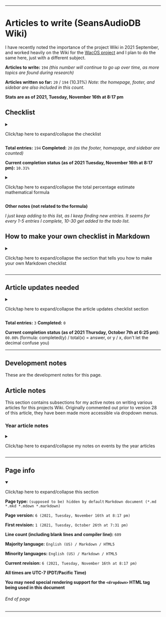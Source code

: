 
***

# Articles to write (SeansAudioDB Wiki)

<!-- TODO ![]() What should the image be? !-->

I have recently noted the importance of the project Wiki in 2021 September, and worked heavily on the Wiki for the [WacOS project](https://github.com/seanpm2001/WacOS/wiki/) and I plan to do the same here, just with a different subject.

<!-- This project has become a strong Apple Wiki, and it expands outside the scope of just WacOS. Articles should still be based on WacOS when possible, but also contain info on Apple - 2021 Saturday September 18th !-->

**Articles to write:** `194` _(this number will continue to go up over time, as more topics are found during research)_

**Articles written so far:** `20` / `194` (10.31%) _Note: the homepage, footer, and sidebar are also included in this count._

**Stats are as of 2021, Tuesday, November 16th at 8:17 pm**

<!-- TODO Notes TODO

<!-- Notes
I usually label the ownership rights to the creator and not the record company. The creator made it, they deserve the credit.

If the song is over 70 years old, I label it public domain.

It would be nice to have a copyleft option

Sections VLC won't let me fill out: Now playing, encoded by

Playlist complications with multi-line descriptions on the first playlist entry

Song titles are now named with an underscore separating the artist from the song name

# Languages

Italian

Language variants

English (Southern America)

English (US)

English (UK)

English (AU)

### Genres

None to list

#### Songs

Teenage Mutant Ninja Turtles theme (export needed)

!-->

## Checklist

<details>
	<summary><p>Click/tap here to expand/collapse the checklist</p></summary>

* - [x] Home

* - [x] Footer

* - [x] Sidebar (improvements needed: back link, speed-dial, logo)

* - [x] Project language file info

* - [x] Snapshot version control system

* - [ ] Version history

* - [x] .TODO

* - [x] Audio sections

* - [x] Audio series

* - [x] Desktop.ini

* - [ ] 2018

* - [ ] 2019

* - [ ] 2020

* - [ ] 2021

* - [ ] .TEMPLATE_Year

* - [ ] !Collection_list_of_Templates

* - [ ] !Collection_list_of_Collections

* - [ ] !All_Rules

* - [ ] !Redirects (A page of redirects, such as NaN)

* - [ ] iTunes

* - [ ] Old iPod

* - - [ ] `<Lyrics for various songs>`

* - [ ] OGG

* - [ ] MP3

* - [ ] FLAC

* - [ ] VLC Audio conversion

* - [ ] VLC Audio conversion process

* - [ ] WEBM

* - [ ] MP4

* - [ ] MKV

* - [ ] MIDI

* - [ ] Spotify

* - [ ] Spotify Snap

* - [ ] VLC Media Player

* - [ ] Mozilla Firefox as a media player

* - [x] Why I don't listen to music online

* - [ ] Jewels (MHGames)

* - [ ] AudioDB Goals

* - [ ] Sound effect

* - [ ] Music

* - [ ] Projectless music

* - [ ] EP

* - [ ] OST

* - [ ] VGA

* - [ ] Languages in use

* - [ ] AudioDB HTML Web app

* - [ ] JQuery

* - [ ] Mixed playlist

* - [ ] Bandcamp

* - [ ] Playlist

* - [ ] Single playlist

* - [ ] Album

* - [x] FFmpeg (improvements needed: Logo, repository links, website links, better information)

* - [ ] YouTube-DL

* - [ ] VideoDownloadHelper

* - [ ] Nintendo

* - [ ] Copyright

* - [ ] MEDOS Beta 4

* - [ ] VLC Album creation (and 2021 October 25th)

* - [ ] PNG

* - [ ] JPG

* - [x] AceStream MediaPlayer (VLC ripoff)

* - [x] Why I use VLC Media Player

* - [ ] PulseAudio

* - [ ] Troubleshooting Linux audio problems

* - [x] VLC Features

* - [ ] Skins for VLC

* - [ ] NimbleBit

* - [ ] Valve (company)

* - [ ] GitHub truncation

* - [ ] SVG Video

* - [ ] SLIM audio level I

* - [ ] SLIM audio level II

* - [ ] Tunak Tunak Tun

* - [ ] Godzilab

* - [ ] Anthems

* - [ ] Public domain

* - [ ] Ancient music

* - [ ] Happy music

* - [ ] Music associated with sadness or loss

* - [ ] Y2Mate

* - [ ] DownloadYouTubeMP4

* - [ ] YouTubeMP3

* - [ ] Internet Archive

* - [ ] Daily playlists

* - [ ] Note taking

* - [ ] Mix playlists (conversion)

* - [ ] Car playlists

* - [ ] AIFF

* - [ ] ALAC

* - [ ] OGA

* - [ ] OGV

* - [ ] WMV

* - [ ] HTML5 video

* - [ ] FAQ

* - [ ] Wikipedia

* - [ ] Wikimedia

* - [ ] MP2

* - [ ] M4A

* - [ ] 3GP

* - [ ] TXT

* - [ ] Markdown

* - [ ] Rock (genre)

* - [x] Language list

* - [x] Date

* - [ ] R&B (genre)

* - [ ] Pop (genre)

* - [ ] KPOP (genre)

* - [ ] Eurodance (genre)

* - [ ] Electronic (genre)

* - [ ] Electronica (genre)

* - [ ] Techno (genre)

* - [ ] Difference between electronic, electronica, and techno

* - [ ] Vocals (genre)

* - [ ] Classic (genre)

* - [ ] Piano (genre)

* - [ ] VGA (genre)

* - [ ] Video Game Soundtrack (genre)

* - [ ] Theme song (genre)

* - [ ] Anthem (genre)

* - [ ] Rap (genre)

* - [ ] Funk (genre)

* - [ ] Novelty (genre)

* - [ ] Dirty rap (genre)

* - [ ] Jazz (genre)

* - [ ] Blues (genre)

* - [ ] Dramatic (genre)

* - [ ] Love (genre)

* - [ ] Metal (genre)

* - [ ] Internet Memes (genre)

* - [ ] R&B (Rhythm & Blues) (genre)

* - [ ] Dance (genre)

* - [ ] Sea Shanty (genre)

* - [ ] Indie Pop (genre)

* - [ ] Baroque pop (genre)

* - [ ] American country music (genre)

* - [ ] Afro-punk (genre)

* - [ ] Beach music (genre)

* - [ ] Dance-pop (genre)

* - [ ] Electro-pop (genre)

* - [ ] Bubblegum pop (genre)

* - [ ] Psychadelic pop (genre)

* - [ ] J-Pop (genre)

* - [ ] Nu metal (genre)

* - [ ] Metadata

* - [ ] Soul (genre)

* - [ ] Christian Rap (genre)

* - [ ] Christian Hip Hop (genre)

* - [ ] Hip Hop (genre)

* - [ ] Reggae (Genre)

* - [ ] Trap (genre)

* - [ ] Hardbass (genre)

* - [ ] Earrape (genre)

* - [ ] Bass boosted (genre)

* - [ ] Dirty rap (genre)

* - [ ] Voice clipping (genre)

* - [ ] Team Fortress 2 (genre)

* - [ ] Rockabilly (genre)

* - [ ] Dubstep (genre)

* - [ ] Soca (genre)

* - [ ] Scat (genre)

* - [ ] Comedy (genre)

* - [ ] Halloween (genre)

* - [ ] Caveman music (genre)

* - [ ] Dancehall (genre)

* - [ ] Tropical house (genre)

* - [ ] House (genre)

* - [ ] Instrumental rock (genre)

* - [ ] Latin rock (genre)

* - [ ] Glitch pop (genre)

* - [ ] MIDI (Genre)

* - [ ] Eurobeat (genre)

* - [ ] General (media information)

* - [ ] Metadata Metadata (media information)

* - [ ] Statistics (media information)

* - [ ] Codecs (media information)

* - [ ] Bhangra (genre)

* - [ ] Alternative hip hop (genre)

* - [ ] Ballad (genre)

* - [ ] Swedish folk song (genre)

* - [ ] Austrian folk song (genre)

* - [ ] Mongolian folk song (genre)

* - [ ] Reggae Rock (genre)

* - [ ] Grunge (genre)

* - [ ] Post-grunge (genre)

* - [ ] Arena rock (genre)

* - [ ] Power pop (genre)

* - [ ] Industrial metal (genre)

* - [ ] Neue Deutsche Härte (genre)

* - [ ] Misc (from Hard drive backup) <!-- TODO This is for folders that contain scrambled data from a laptop recovery in 2021 April-May. A lot of files were duplicated, many of them damaged, some of them functional. I have kept them for now for testing and archival purposes. !-->

* - [ ] Folktronica (genre)

* - [ ] Gangasta rap (genre)

* - [ ] G-Funk (genre)

* - [x] .Wiki-notes

* - [x] VLC Media Player Feature requests

- [ ] No other entries (nullable)

</details>

**Total entries:** `194` **Completed:** `20` _(as the footer, homepage, and sidebar are counted)_

**Current completion status (as of 2021 Tuesday, November 16th at 8:17 pm):** `10.31%`

<details>
	<summary><p>Click/tap here to expand/collapse the total percentage estimate mathematical formula</p></summary>

**Percent complete calculation formula:** `completed` `y` `/` `total` `x` _=_ `answer`, **or** `y` `/` `x`

( `completed` == `y` | `total` == `x` | `answer` == `sum` )

**Important notes:**

`don't let the decimal confuse you`

`don't divide x by y, instead divide y by x`

`if your calculator puts zeroes before the decimal, that is a normal calculator. Pretend that the number 10-99 comes after the 0, and once it passes 99.99, it goes to 100.00` (I don't know how to explain this better)

</details>

**Other notes (not related to the formula)**

_I just keep adding to this list, as I keep finding new entries. It seems for every 1-5 entries I complete, 10-30 get added to the todo list._

## How to make your own checklist in Markdown

<details>
	<summary><p>Click/tap here to expand/collapse the section that tells you how to make your own Markdown checklist</p></summary>

```markdown
- [ ]
```

is equal to:

- [ ]

```markdown
- [x]
```

is equal to:

- [x]

```markdown
- [ ] Foo

- [x] Bar
```

is equal to:

- [ ] Foo

- [x] Bar

Alternatively, this works:

```markdown
- [ ] Foo
- [x] Bar
```

Note the lack of a blank line between each box. I choose to add the blank line, as some of my markdown viewers (including the one on GitHub in some spots) have problems if I don't separate things with spaces, and will format like this:

```markdown
- [ ] Foo-[x] Bar
```

</details>

***

## Article updates needed

<details>
	<summary><p>Click/tap here to expand/collapse the article updates checklist section</p></summary>

> - [ ] All articles that don't have a article info footer need to be updated

> - [ ] All year articles need lots of info on dates of events

> - [ ] Homepage needs an update to include graphics, improved links, and better info on the Wikis purpose and guidelines.

</details>

**Total entries:** `3` **Completed:** `0`

**Current completion status (as of 2021 Thursday, October 7th at 6:25 pm):** `00.00%` (formula: completed(y) / total(x) = answer, or y / x, don't let the decimal confuse you)

***

## Development notes

These are the development notes for this page.

<!-- ### Revision errors

<details>
	<summary>[Click/tap here to expand the list of revision errors for this page]</p></summary> 

</details> !-->

## Article notes

This section contains subsections for my active notes on writing various articles for this projects Wiki. Originally commented out prior to version 28 of this article, they have been made more accessible via dropdown menus.

### Year article notes

<details>
	<summary><p>Click/tap here to expand/collapse my notes on events by the year articles</p></summary>

#### 2020

Notes need to be added here

#### 2021

Notes need to be added here

</details>

***

## Page info

<details open><summary><p>Click/tap here to expand/collapse this section</p></summary>

**Page type:** `(supposed to be) hidden by default` `Markdown document (*.md *.mkd *.mdown *.markdown)`

**Page version:** `6 (2021, Tuesday, November 16th at 8:17 pm)`

**First revision:** `1 (2021, Tuesday, October 26th at 7:31 pm)`

**Line count (including blank lines and compiler line):** `609`

**Majority language:** `English (US) / Markdown / HTML5`

**Minority languages:** `English (US) / Markdown / HTML5`

**Current revision:** `6 (2021, Tuesday, November 16th at 8:17 pm)`

**All times are UTC-7 (PDT/Pacific Time)**

**You may need special rendering support for the `<dropdown>` HTML tag being used in this document**

</details>

###### End of page

***
